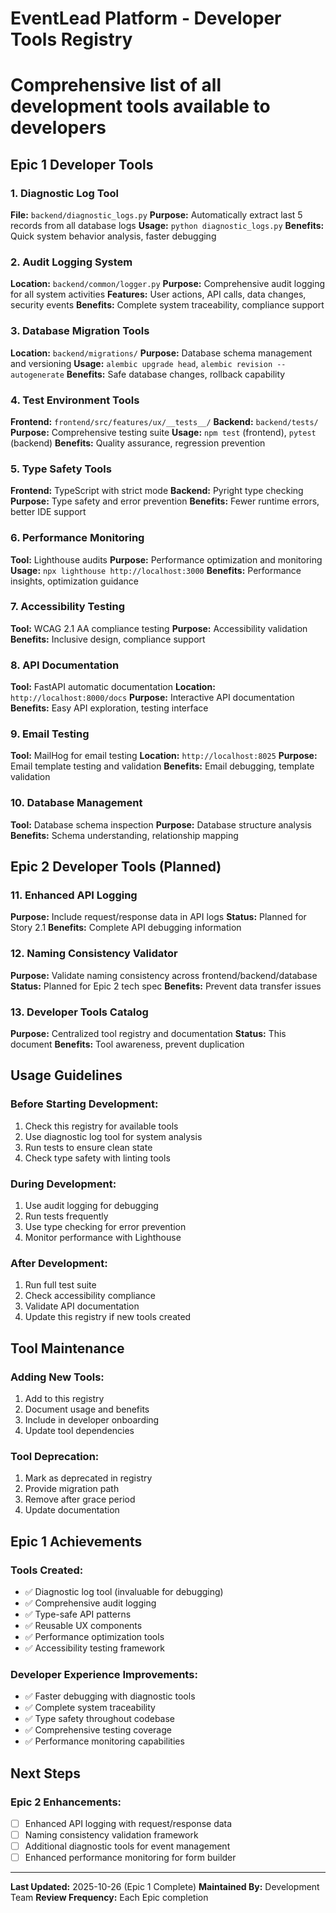 # EventLead Platform - Developer Tools Registry
# Comprehensive list of all development tools available to developers

## Epic 1 Developer Tools

### 1. Diagnostic Log Tool
**File:** `backend/diagnostic_logs.py`
**Purpose:** Automatically extract last 5 records from all database logs
**Usage:** `python diagnostic_logs.py`
**Benefits:** Quick system behavior analysis, faster debugging

### 2. Audit Logging System
**Location:** `backend/common/logger.py`
**Purpose:** Comprehensive audit logging for all system activities
**Features:** User actions, API calls, data changes, security events
**Benefits:** Complete system traceability, compliance support

### 3. Database Migration Tools
**Location:** `backend/migrations/`
**Purpose:** Database schema management and versioning
**Usage:** `alembic upgrade head`, `alembic revision --autogenerate`
**Benefits:** Safe database changes, rollback capability

### 4. Test Environment Tools
**Frontend:** `frontend/src/features/ux/__tests__/`
**Backend:** `backend/tests/`
**Purpose:** Comprehensive testing suite
**Usage:** `npm test` (frontend), `pytest` (backend)
**Benefits:** Quality assurance, regression prevention

### 5. Type Safety Tools
**Frontend:** TypeScript with strict mode
**Backend:** Pyright type checking
**Purpose:** Type safety and error prevention
**Benefits:** Fewer runtime errors, better IDE support

### 6. Performance Monitoring
**Tool:** Lighthouse audits
**Purpose:** Performance optimization and monitoring
**Usage:** `npx lighthouse http://localhost:3000`
**Benefits:** Performance insights, optimization guidance

### 7. Accessibility Testing
**Tool:** WCAG 2.1 AA compliance testing
**Purpose:** Accessibility validation
**Benefits:** Inclusive design, compliance support

### 8. API Documentation
**Tool:** FastAPI automatic documentation
**Location:** `http://localhost:8000/docs`
**Purpose:** Interactive API documentation
**Benefits:** Easy API exploration, testing interface

### 9. Email Testing
**Tool:** MailHog for email testing
**Location:** `http://localhost:8025`
**Purpose:** Email template testing and validation
**Benefits:** Email debugging, template validation

### 10. Database Management
**Tool:** Database schema inspection
**Purpose:** Database structure analysis
**Benefits:** Schema understanding, relationship mapping

## Epic 2 Developer Tools (Planned)

### 11. Enhanced API Logging
**Purpose:** Include request/response data in API logs
**Status:** Planned for Story 2.1
**Benefits:** Complete API debugging information

### 12. Naming Consistency Validator
**Purpose:** Validate naming consistency across frontend/backend/database
**Status:** Planned for Epic 2 tech spec
**Benefits:** Prevent data transfer issues

### 13. Developer Tools Catalog
**Purpose:** Centralized tool registry and documentation
**Status:** This document
**Benefits:** Tool awareness, prevent duplication

## Usage Guidelines

### Before Starting Development:
1. Check this registry for available tools
2. Use diagnostic log tool for system analysis
3. Run tests to ensure clean state
4. Check type safety with linting tools

### During Development:
1. Use audit logging for debugging
2. Run tests frequently
3. Use type checking for error prevention
4. Monitor performance with Lighthouse

### After Development:
1. Run full test suite
2. Check accessibility compliance
3. Validate API documentation
4. Update this registry if new tools created

## Tool Maintenance

### Adding New Tools:
1. Add to this registry
2. Document usage and benefits
3. Include in developer onboarding
4. Update tool dependencies

### Tool Deprecation:
1. Mark as deprecated in registry
2. Provide migration path
3. Remove after grace period
4. Update documentation

## Epic 1 Achievements

### Tools Created:
- ✅ Diagnostic log tool (invaluable for debugging)
- ✅ Comprehensive audit logging
- ✅ Type-safe API patterns
- ✅ Reusable UX components
- ✅ Performance optimization tools
- ✅ Accessibility testing framework

### Developer Experience Improvements:
- ✅ Faster debugging with diagnostic tools
- ✅ Complete system traceability
- ✅ Type safety throughout codebase
- ✅ Comprehensive testing coverage
- ✅ Performance monitoring capabilities

## Next Steps

### Epic 2 Enhancements:
- [ ] Enhanced API logging with request/response data
- [ ] Naming consistency validation framework
- [ ] Additional diagnostic tools for event management
- [ ] Enhanced performance monitoring for form builder

---

**Last Updated:** 2025-10-26 (Epic 1 Complete)
**Maintained By:** Development Team
**Review Frequency:** Each Epic completion
